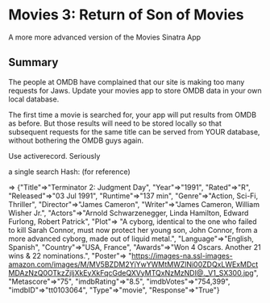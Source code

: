 # Movies 3: Return of Son of Movies

A more more advanced version of the Movies Sinatra App

## Summary

The people at OMDB have complained that our site is making too many requests for Jaws. Update your movies app to store OMDB data in your own local database.

The first time a movie is searched for, your app will put results from OMDB as before. But those results will need to be stored locally so that subsequent requests for the same title can be served from YOUR database, without bothering the OMDB guys again.


Use activerecord. Seriously

a single search Hash: (for reference)

=> {"Title"=>"Terminator 2: Judgment Day",
 "Year"=>"1991",
 "Rated"=>"R",
 "Released"=>"03 Jul 1991",
 "Runtime"=>"137 min",
 "Genre"=>"Action, Sci-Fi, Thriller",
 "Director"=>"James Cameron",
 "Writer"=>"James Cameron, William Wisher Jr.",
 "Actors"=>"Arnold Schwarzenegger, Linda Hamilton, Edward Furlong, Robert Patrick",
 "Plot"=>
  "A cyborg, identical to the one who failed to kill Sarah Connor, must now protect her young son, John Connor, from a more advanced cyborg, made out of liquid metal.",
 "Language"=>"English, Spanish",
 "Country"=>"USA, France",
 "Awards"=>"Won 4 Oscars. Another 21 wins & 22 nominations.",
 "Poster"=>
  "https://images-na.ssl-images-amazon.com/images/M/MV5BZDM2YjYwYWMtMWZlNi00ZDQxLWExMDctMDAzNzQ0OTkzZjljXkEyXkFqcGdeQXVyMTQxNzMzNDI@._V1_SX300.jpg",
 "Metascore"=>"75",
 "imdbRating"=>"8.5",
 "imdbVotes"=>"754,399",
 "imdbID"=>"tt0103064",
 "Type"=>"movie",
 "Response"=>"True"}
